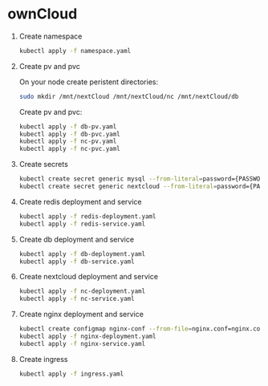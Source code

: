 # ownCloud

1. Create namespace

    ```bash
    kubectl apply -f namespace.yaml
    ```

2. Create pv and pvc

    On your node create peristent directories:

    ```bash
    sudo mkdir /mnt/nextCloud /mnt/nextCloud/nc /mnt/nextCloud/db
    ```

    Create pv and pvc:

    ```bash
    kubectl apply -f db-pv.yaml
    kubectl apply -f db-pvc.yaml
    kubectl apply -f nc-pv.yaml
    kubectl apply -f nc-pvc.yaml
    ```

3. Create secrets

    ```bash
    kubectl create secret generic mysql --from-literal=password={PASSWORD} -n=nextcloud
    kubectl create secret generic nextcloud --from-literal=password={PASSWORD} -n=nextcloud
    ```

4. Create redis deployment and service

    ```bash
    kubectl apply -f redis-deployment.yaml
    kubectl apply -f redis-service.yaml
    ```

5. Create db deployment and service

    ```bash
    kubectl apply -f db-deployment.yaml
    kubectl apply -f db-service.yaml
    ```

6. Create nextcloud deployment and service

    ```bash
    kubectl apply -f nc-deployment.yaml
    kubectl apply -f nc-service.yaml
    ```

7. Create nginx deployment and service

    ```bash
    kubectl create configmap nginx-conf --from-file=nginx.conf=nginx.conf -n=nextcloud
    kubectl apply -f nginx-deployment.yaml
    kubectl apply -f nginx-service.yaml
    ```

8. Create ingress

    ```bash
    kubectl apply -f ingress.yaml
    ```
